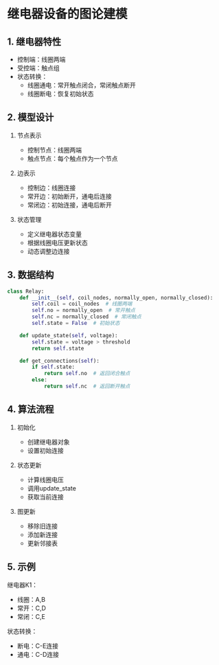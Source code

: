 # 继电器设备的图论建模

## 1. 继电器特性
- 控制端：线圈两端
- 受控端：触点组
- 状态转换：
  * 线圈通电：常开触点闭合，常闭触点断开
  * 线圈断电：恢复初始状态

## 2. 模型设计
1. 节点表示
   - 控制节点：线圈两端
   - 触点节点：每个触点作为一个节点

2. 边表示
   - 控制边：线圈连接
   - 常开边：初始断开，通电后连接
   - 常闭边：初始连接，通电后断开

3. 状态管理
   - 定义继电器状态变量
   - 根据线圈电压更新状态
   - 动态调整边连接

## 3. 数据结构
```python
class Relay:
    def __init__(self, coil_nodes, normally_open, normally_closed):
        self.coil = coil_nodes  # 线圈两端
        self.no = normally_open  # 常开触点
        self.nc = normally_closed  # 常闭触点
        self.state = False  # 初始状态

    def update_state(self, voltage):
        self.state = voltage > threshold
        return self.state

    def get_connections(self):
        if self.state:
            return self.no  # 返回闭合触点
        else:
            return self.nc  # 返回断开触点
```

## 4. 算法流程
1. 初始化
   - 创建继电器对象
   - 设置初始连接

2. 状态更新
   - 计算线圈电压
   - 调用update_state
   - 获取当前连接

3. 图更新
   - 移除旧连接
   - 添加新连接
   - 更新邻接表

## 5. 示例
继电器K1：
- 线圈：A,B
- 常开：C,D
- 常闭：C,E

状态转换：
- 断电：C-E连接
- 通电：C-D连接
